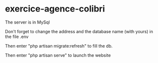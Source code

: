 # exercice-agence-colibri
The server is in MySql

Don't forget to change the address and the database name (with yours) in the file .env

Then enter "php artisan migrate:refresh" to fill the db.

Then enter "php artisan serve" to launch the website
